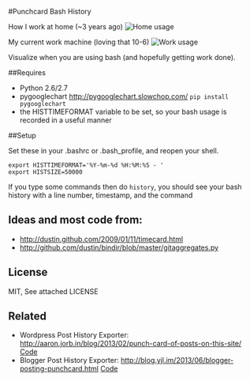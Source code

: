 #Punchcard Bash History

How I work at home (~3 years ago)
![Home usage](https://raw.github.com/askedrelic/bash-history-punchcard/master/sample-home.png)

My current work machine (loving that 10-6)
![Work usage](https://raw.github.com/askedrelic/bash-history-punchcard/master/sample-work.png)

Visualize when you are using bash (and hopefully getting work done).

##Requires

- Python 2.6/2.7
- pygooglechart http://pygooglechart.slowchop.com/ `pip install pygooglechart`
- the HISTTIMEFORMAT variable to be set, so your bash usage is recorded in a useful manner

##Setup

Set these in your .bashrc or .bash_profile, and reopen your shell.

    export HISTTIMEFORMAT='%Y-%m-%d %H:%M:%S - '
    export HISTSIZE=50000

If you type some commands then do `history`, 
you should see your bash history with a line number, timestamp, and the command

## Ideas and most code from:

- http://dustin.github.com/2009/01/11/timecard.html
- http://github.com/dustin/bindir/blob/master/gitaggregates.py

## License

MIT, See attached LICENSE

## Related

- Wordpress Post History Exporter: http://aaron.jorb.in/blog/2013/02/punch-card-of-posts-on-this-site/ [Code](https://github.com/aaronjorbin/wordpress-post-history-bashcard)
- Blogger Post History Exporter: http://blog.yjl.im/2013/06/blogger-posting-punchcard.html [Code](https://gist.github.com/livibetter/2011993)
